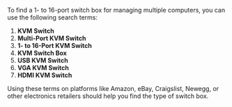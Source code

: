 To find a 1- to 16-port switch box for managing multiple computers, you can use the following search terms:

1. **KVM Switch**
2. **Multi-Port KVM Switch**
3. **1- to 16-Port KVM Switch**
4. **KVM Switch Box**
5. **USB KVM Switch**
6. **VGA KVM Switch**
7. **HDMI KVM Switch**

Using these terms on platforms like Amazon, eBay, Craigslist, Newegg, or other electronics retailers should help you find the type of switch box.
